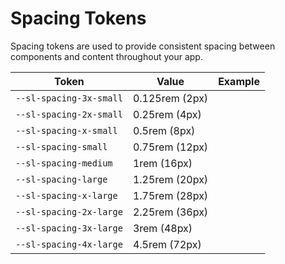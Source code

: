 # Spacing Tokens

Spacing tokens are used to provide consistent spacing between components and content throughout your app.

| Token                   | Value          | Example                                                                                                         |
| ----------------------- | -------------- | --------------------------------------------------------------------------------------------------------------- |
| `--sl-spacing-3x-small` | 0.125rem (2px) | <div class="spacing-demo" style="width: var(--sl-spacing-3x-small); height: var(--sl-spacing-3x-small);"></div> |
| `--sl-spacing-2x-small` | 0.25rem (4px)  | <div class="spacing-demo" style="width: var(--sl-spacing-2x-small); height: var(--sl-spacing-2x-small);"></div> |
| `--sl-spacing-x-small`  | 0.5rem (8px)   | <div class="spacing-demo" style="width: var(--sl-spacing-x-small); height: var(--sl-spacing-x-small);"></div>   |
| `--sl-spacing-small`    | 0.75rem (12px) | <div class="spacing-demo" style="width: var(--sl-spacing-small); height: var(--sl-spacing-small);"></div>       |
| `--sl-spacing-medium`   | 1rem (16px)    | <div class="spacing-demo" style="width: var(--sl-spacing-medium); height: var(--sl-spacing-medium);"></div>     |
| `--sl-spacing-large`    | 1.25rem (20px) | <div class="spacing-demo" style="width: var(--sl-spacing-large); height: var(--sl-spacing-large);"></div>       |
| `--sl-spacing-x-large`  | 1.75rem (28px) | <div class="spacing-demo" style="width: var(--sl-spacing-x-large); height: var(--sl-spacing-x-large);"></div>   |
| `--sl-spacing-2x-large` | 2.25rem (36px) | <div class="spacing-demo" style="width: var(--sl-spacing-2x-large); height: var(--sl-spacing-2x-large);"></div> |
| `--sl-spacing-3x-large` | 3rem (48px)    | <div class="spacing-demo" style="width: var(--sl-spacing-3x-large); height: var(--sl-spacing-3x-large);"></div> |
| `--sl-spacing-4x-large` | 4.5rem (72px)  | <div class="spacing-demo" style="width: var(--sl-spacing-4x-large); height: var(--sl-spacing-4x-large);"></div> |
